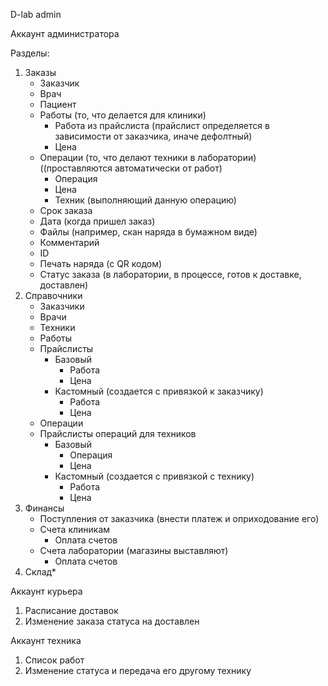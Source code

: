 
D-lab admin


Аккаунт администратора


Разделы:
1.	Заказы
	-	Заказчик 
	-	Врач 
	-	Пациент
	-	Работы (то, что делается для клиники)
		*	Работа из прайслиста (прайслист определяется в зависимости от заказчика, иначе дефолтный)
		*	Цена
	-	Операции (то, что делают техники в лаборатории) ((проставляются автоматически от работ)
		-	 Операция
		-   Цена
		-	Техник (выполняющий данную операцию)
	-	Срок заказа	
	-	Дата (когда пришел заказ)
	-	Файлы (например, скан наряда в бумажном виде)
	-	Комментарий
	-	ID
	-	Печать наряда (с QR кодом)
	-	Статус заказа (в лаборатории, в процессе, готов к доставке, доставлен)
2.	Справочники
	-	Заказчики
	-	Врачи
	-	Техники
	-	Работы
	-	Прайслисты
		-	Базовый
			-	Работа
			-	Цена
		-	Кастомный (создается с привязкой к заказчику)
			-	Работа
			-	Цена
	-	Операции
	-	Прайслисты операций для техников
		-	Базовый
			-	Операция
			-	Цена
		-	Кастомный (создается с привязкой с технику)
			-	Работа
			-	Цена
3.	Финансы
	-	Поступления от заказчика (внести платеж и оприходование его)
	-	Счета клиникам 
		-	Оплата счетов 
	-	Счета лаборатории (магазины выставляют)
		-	Оплата счетов
4.	Склад*

Аккаунт курьера
1.	Расписание доставок
2.	Изменение заказа статуса на доставлен

Аккаунт техника
1.	Список работ
2.	Изменение статуса и передача его другому технику
